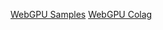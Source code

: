 [WebGPU Samples](https://webgpu.github.io/webgpu-samples/?sample=helloTriangle)
[WebGPU Colag](https://codelabs.developers.google.com/your-first-webgpu-app?hl=ko#0)
